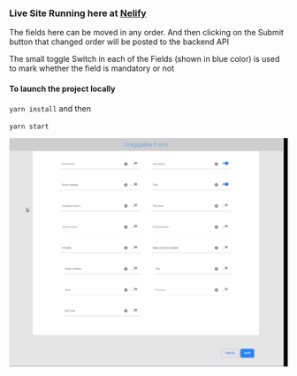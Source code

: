 ### Live Site Running here at [Nelify](https://musing-galileo-a29144.netlify.com/)

The fields here can be moved in any order. And then clicking on the Submit button that changed order will be posted to the backend API

The small toggle Switch in each of the Fields (shown in blue color) is used to mark whether the field is mandatory or not

#### To launch the project locally

`yarn install` and then

`yarn start`

<img src="./draggable-form.gif">
